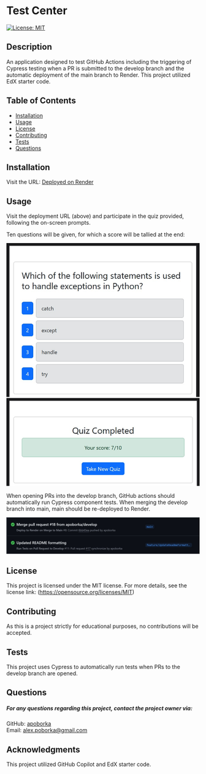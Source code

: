 
# Test Center
[![License: MIT](https://img.shields.io/badge/License-MIT-yellow.svg)](https://opensource.org/licenses/MIT)

## Description
An application designed to test GitHub Actions including the triggering of Cypress testing when a PR is submitted to the develop branch and the automatic deployment of the main branch to Render. This project utilized EdX starter code.

## Table of Contents
- [Installation](#installation)
- [Usage](#usage)
- [License](#license)
- [Contributing](#contributing)
- [Tests](#tests)
- [Questions](#questions)

## Installation
Visit the URL:
[Deployed on Render](https://test-center-afwv.onrender.com/)

## Usage
Visit the deployment URL (above) and participate in the quiz provided, following the on-screen prompts.

Ten questions will be given, for which a score will be tallied at the end:

![Example Question](assets/quizQuestion.jpg)
![Quiz Complete](assets/quizComplete.jpg)

When opening PRs into the develop branch, GitHub actions should automatically run Cypress component tests. When merging the develop branch into main, main should be re-deployed to Render.

![GitHub Actions Showing Green](assets/GitHubActions.jpg)

## License
This project is licensed under the MIT license. For more details, see the license link: (https://opensource.org/licenses/MIT)

## Contributing
As this is a project strictly for educational purposes, no contributions will be accepted.

## Tests
This project uses Cypress to automatically run tests when PRs to the develop branch are opened.

## Questions
##### For any questions regarding this project, contact the project owner via: 
GitHub: [apoborka](https://github.com/apoborka)\
Email: alex.poborka@gmail.com

## Acknowledgments
This project utilized GitHub Copilot and EdX starter code.